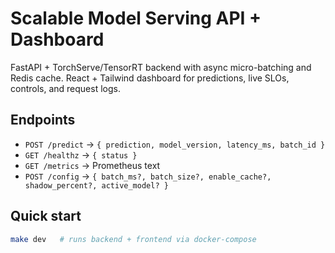 # Scalable Model Serving API + Dashboard

FastAPI + TorchServe/TensorRT backend with async micro-batching and Redis cache.
React + Tailwind dashboard for predictions, live SLOs, controls, and request logs.

## Endpoints
- `POST /predict` → `{ prediction, model_version, latency_ms, batch_id }`
- `GET /healthz` → `{ status }`
- `GET /metrics` → Prometheus text
- `POST /config` → `{ batch_ms?, batch_size?, enable_cache?, shadow_percent?, active_model? }`

## Quick start
```bash
make dev   # runs backend + frontend via docker-compose

